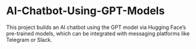 # AI-Chatbot-Using-GPT-Models
This project builds an AI chatbot using the GPT model via Hugging Face’s pre-trained models, which can be integrated with messaging platforms like Telegram or Slack.
